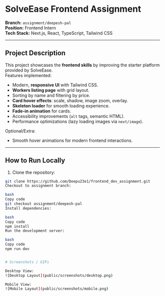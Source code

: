 # SolveEase Frontend Assignment

**Branch:** `assignment/deepesh-pal`  
**Position:** Frontend Intern  
**Tech Stack:** Next.js, React, TypeScript, Tailwind CSS

---

## Project Description

This project showcases the **frontend skills** by improving the starter platform provided by SolveEase.  
Features implemented:  
- Modern, **responsive UI** with Tailwind CSS.  
- **Workers listing page** with grid layout.  
- Sorting by name and filtering by price.  
- **Card hover effects**: scale, shadow, image zoom, overlay.  
- **Skeleton loader** for smooth loading experience.  
- **Fade-in animation** for cards.  
- Accessibility improvements (`alt` tags, semantic HTML).  
- Performance optimizations (lazy loading images via `next/image`).

Optional/Extra:  
- Smooth hover animations for modern frontend interactions.

---

## How to Run Locally

1. Clone the repository:  
```bash
git clone https://github.com/Deepu23e1/frontend_dev_assignment.git
Checkout to assignment branch:

bash
Copy code
git checkout assignment/deepesh-pal
Install dependencies:

bash
Copy code
npm install
Run the development server:

bash
Copy code
npm run dev


# Screenshots / GIFs

Desktop View:  
![Desktop Layout](public/screenshots/desktop.png)

Mobile View:  
![Mobile Layout](public/screenshots/mobile.png)

